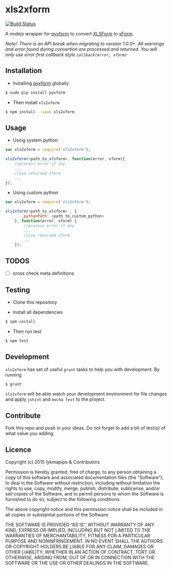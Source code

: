 xls2xform
===========

[![Build Status](https://travis-ci.org/lykmapipo/xls2xform.svg?branch=master)](https://travis-ci.org/lykmapipo/xls2xform)

A nodejs wrapper for [pyxform](https://github.com/SEL-Columbia/pyxform) to convert [XLSForm](http://xlsform.org/) to [xForm](http://opendatakit.github.io/odk-xform-spec/).

*Note!: There is an API break when migrating to version 1.0.0+. All warnings and error found during convertion are processed and returned. You will only use error first callback style `callback(error, xform)`*

## Installation
- Installing [pyxform](https://github.com/SEL-Columbia/pyxform) globally
```sh
$ sudo pip install pyxform
```

- Then install `xls2xform`
```sh
$ npm install --save xls2xform
```

## Usage
- Using system python
```js
var xls2xform = require('xls2xform');

xls2xform(<path_to_xlsform>, function(error, xform){
    //process error if any
    ...
    //use returned xform  
    ...  
});
```
- Using custom python
```js
var xls2xform = require('xls2xform');

xls2xform(<path_to_xlsform> , {
        pythonPath: <path_to_custom_python>
    }, function(error, xform) {
        //process error if any
        ...
        //use returned xform  
        ...
    });
```

## TODOS
- [ ] cross check meta definitions

## Testing

* Clone this repository

* Install all dependencies
```sh
$ npm install
```

* Then run test
```sh
$ npm test
```

## Development
`xls2xform` has set of useful `grunt` tasks to help you with development. By running

```sh
$ grunt
```

`xls2xform` will be able watch your development environment for file changes and apply `jshint` and `mocha test` to the project.

## Contribute
Fork this repo and push in your ideas. Do not forget to add a bit of test(s) of what value you adding.

## Licence

Copyright (c) 2015 lykmapipo & Contributors

Permission is hereby granted, free of charge, to any person obtaining a copy of this software and associated documentation files (the “Software”), to deal in the Software without restriction, including without limitation the rights to use, copy, modify, merge, publish, distribute, sublicense, and/or sell copies of the Software, and to permit persons to whom the Software is furnished to do so, subject to the following conditions:

The above copyright notice and this permission notice shall be included in all copies or substantial portions of the Software.

THE SOFTWARE IS PROVIDED “AS IS”, WITHOUT WARRANTY OF ANY KIND, EXPRESS OR IMPLIED, INCLUDING BUT NOT LIMITED TO THE WARRANTIES OF MERCHANTABILITY, FITNESS FOR A PARTICULAR PURPOSE AND NONINFRINGEMENT. IN NO EVENT SHALL THE AUTHORS OR COPYRIGHT HOLDERS BE LIABLE FOR ANY CLAIM, DAMAGES OR OTHER LIABILITY, WHETHER IN AN ACTION OF CONTRACT, TORT OR OTHERWISE, ARISING FROM, OUT OF OR IN CONNECTION WITH THE SOFTWARE OR THE USE OR OTHER DEALINGS IN THE SOFTWARE.
